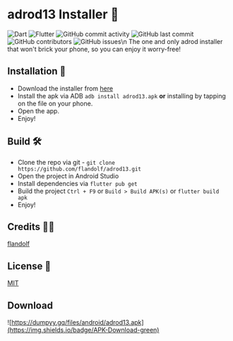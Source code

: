 # adrod13 Installer 🚀
![Dart](https://img.shields.io/badge/dart-%230175C2.svg?style=for-the-badge&logo=dart&logoColor=white)
![Flutter](https://img.shields.io/badge/Flutter-%2302569B.svg?style=for-the-badge&logo=Flutter&logoColor=white)
![GitHub commit activity](https://img.shields.io/github/commit-activity/m/flandolf/adrod13?style=for-the-badge)
![GitHub last commit](https://img.shields.io/github/last-commit/flandolf/adrod13?color=orange&style=for-the-badge)
![GitHub contributors](https://img.shields.io/github/contributors/flandolf/adrod13?style=for-the-badge)
![GitHub issues](https://img.shields.io/github/issues/flandolf/adrod13?style=for-the-badge)\n
The one and only adrod installer that won't brick your phone, so you can enjoy it worry-free!
## Installation 💾
- Download the installer from [here](https://dumpyy.gq/files/android/adrod13.apk)
- Install the apk via ADB `adb install adrod13.apk` **or** installing by tapping on the file on your phone.
- Open the app.
- Enjoy!
## Build 🛠
- Clone the repo via git - ```git clone https://github.com/flandolf/adrod13.git```
- Open the project in Android Studio
- Install dependencies via `flutter pub get`
- Build the project `Ctrl + F9` or `Build > Build APK(s)` or `flutter build apk`
- Enjoy!
## Credits 👨‍💻
[flandolf](https://github.com/flandolf)
## License 📜
[MIT](https://github.com/flandolf/adrod13/blob/master/LICENSE)
## Download 
![https://dumpyy.gq/files/android/adrod13.apk](https://img.shields.io/badge/APK-Download-green)

